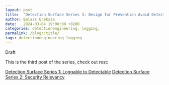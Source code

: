 ```yaml
---
layout: post
title:  "Detection Surface Series 3: Design for Prevention Avoid Detecting Entirely"
author: Balazs Greksza
date:   2024-03-04 19:00:00 +0200
categories: detectionengineering, logging, 
permalink: /blog/:title/
tags: detectionengineering logging
---
```


Draft


This is the third post of the series, check out rest:

[Detection Surface Series 1: Loggable to Detectable](https://inverze.io/blog/detection-surface-series-loggable-to-detectable/)
[Detection Surface Series 2: Security Relevancy](https://inverze.io/blog/detection-surface-series-security-relevancy/)
